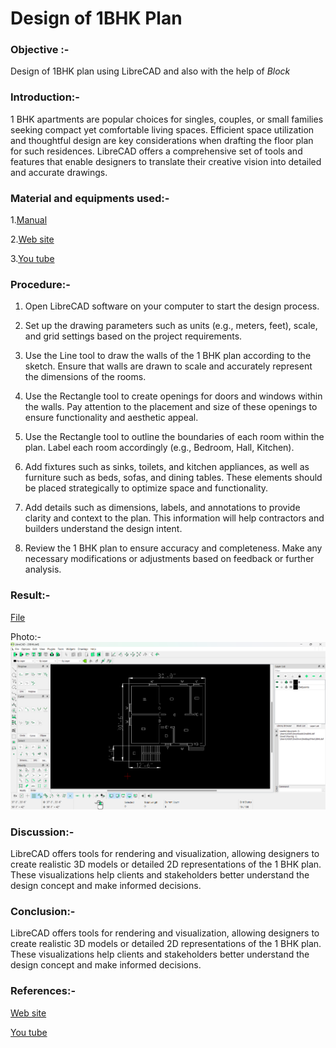 # Design of 1BHK Plan
### Objective :- 
Design of 1BHK plan using LibreCAD and also with the help of _Block_
### Introduction:-
1 BHK apartments are popular choices for singles, couples, or small families seeking compact yet comfortable living spaces. Efficient space utilization and thoughtful design are key considerations when drafting the floor plan for such residences. LibreCAD offers a comprehensive set of tools and features that enable designers to translate their creative vision into detailed and accurate drawings.
### Material and equipments used:-
1.[Manual](https://docs.librecad.org/en/latest/)

2.[Web site](https://forum.librecad.org/LibreCAD-Floor-Plan-Tutorial-COMPLETE-td5721168.html)

3.[You tube](https://www.youtube.com/watch?v=uaZ4MuXcu8s)

### Procedure:-
1. Open LibreCAD software on your computer to start the design process.

2. Set up the drawing parameters such as units (e.g., meters, feet), scale, and grid settings based on the project requirements.

3. Use the Line tool to draw the walls of the 1 BHK plan according to the sketch. Ensure that walls are drawn to scale and accurately represent the dimensions of the rooms.

4. Use the Rectangle tool to create openings for doors and windows within the walls. Pay attention to the placement and size of these openings to ensure functionality and aesthetic appeal.

5. Use the Rectangle tool to outline the boundaries of each room within the plan. Label each room accordingly (e.g., Bedroom, Hall, Kitchen).

6. Add fixtures such as sinks, toilets, and kitchen appliances, as well as furniture such as beds, sofas, and dining tables. These elements should be placed strategically to optimize space and functionality.

7. Add details such as dimensions, labels, and annotations to provide clarity and context to the plan. This information will help contractors and builders understand the design intent.

8. Review the 1 BHK plan to ensure accuracy and completeness. Make any necessary modifications or adjustments based on feedback or further analysis.
 
### Result:-
[File](https://github.com/naveenkpareek/CADLAB-WORK-/blob/main/Files/1BHK.dxf)

Photo:-
![Photo](https://github.com/naveenkpareek/CADLAB-WORK-/blob/main/Photos/1BHK.png)
 
### Discussion:-
LibreCAD offers tools for rendering and visualization, allowing designers to create realistic 3D models or detailed 2D representations of the 1 BHK plan. These visualizations help clients and stakeholders better understand the design concept and make informed decisions.
### Conclusion:-
LibreCAD offers tools for rendering and visualization, allowing designers to create realistic 3D models or detailed 2D representations of the 1 BHK plan. These visualizations help clients and stakeholders better understand the design concept and make informed decisions.
### References:-
[Web site](https://forum.librecad.org/LibreCAD-Floor-Plan-Tutorial-COMPLETE-td5721168.html)

[You tube](https://www.youtube.com/watch?v=uaZ4MuXcu8s)
